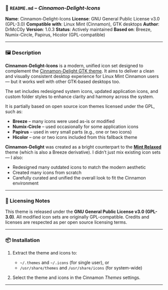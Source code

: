 ### 📄 `README.md` – *Cinnamon-Delight-Icons*

**Name**: Cinnamon-Delight-Icons
**License**: GNU General Public License v3.0 (GPL-3.0)
**Compatible with**: Linux Mint (Cinnamon), GTK desktops
**Author**: DrMcC0y
**Version**: 1.0.3
**Status**: Actively maintained
**Based on**: Breeze, Numix-Circle, Papirus, Hicolor (GPL-compatible)

---

### 🖼 Description

**Cinnamon-Delight-Icons** is a modern, unified icon set designed to complement the [Cinnamon-Delight GTK theme](https://www.pling.com/p/2302153/).
It aims to deliver a clean and visually consistent desktop experience for Linux Mint Cinnamon users — but it works well with other GTK-based desktops too.

The set includes redesigned system icons, updated application icons, and custom folder styles to enhance clarity and harmony across the system.

It is partially based on open source icon themes licensed under the GPL, such as:

* **Breeze** – many icons were used as-is or modified
* **Numix-Circle** – used occasionally for some application icons
* **Papirus** – used in very small parts (e.g., one or two icons)
* **Hicolor** – one or two icons included from this fallback theme

**Cinnamon-Delight** was created as a bright counterpart to the **[Mint Relaxed](https://www.pling.com/p/2302153/)** theme (which is also a Breeze derivative). I didn’t just mix existing icon sets — I also:

* Redesigned many outdated icons to match the modern aesthetic
* Created many icons from scratch
* Carefully curated and unified the overall look to fit the Cinnamon environment

---

### 🧾 Licensing Notes

This theme is released under the **GNU General Public License v3.0 (GPL-3.0)**.
All modified icon sets are originally GPL-compatible.
Credits and licenses are respected as per open source licensing terms.

---

### 📦 Installation

1. Extract the theme and icons to:

   * `~/.themes` and `~/.icons` (for single user), or
   * `/usr/share/themes` and `/usr/share/icons` (for system-wide)
2. Select the theme and icons in the Cinnamon *Themes* settings.

---

